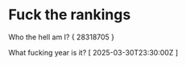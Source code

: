 # Fuck the rankings

Who the hell am I?
{ 28318705 }

What fucking year is it?
[ 2025-03-30T23:30:00Z ]
